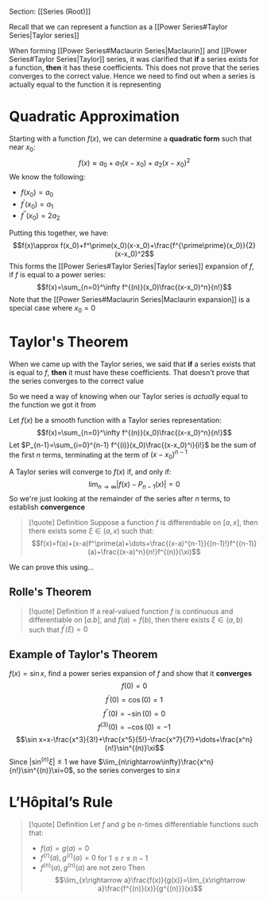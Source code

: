 Section: [[Series (Root)]]

Recall that we can represent a function as a [[Power Series#Taylor Series|Taylor series]]

When forming [[Power Series#Maclaurin Series|Maclaurin]] and [[Power Series#Taylor Series|Taylor]] series, it was clarified that **if** a series exists for a function, **then** it has these coefficients. This does not prove that the series converges to the correct value. Hence we need to find out when a series is actually equal to the function it is representing
# Quadratic Approximation

Starting with a function $f(x)$, we can determine a **quadratic form** such that near $x_0$:
$$f(x)\approx a_0+a_1(x-x_0)+a_2(x-x_0)^2$$
We know the following:

- $f(x_0)=a_0$
- $f^\prime(x_0)=a_1$
- $f^{\prime\prime}(x_0)=2a_2$

Putting this together, we have:
$$f(x)\approx f(x_0)+f^\prime(x_0)(x-x_0)+\frac{f^{\prime\prime}(x_0)}{2}(x-x_0)^2$$
This forms the [[Power Series#Taylor Series|Taylor series]] expansion of $f$, if $f$ is equal to a power series:
$$f(x)=\sum_{n=0}^\infty f^{(n)}(x_0)\frac{(x-x_0)^n}{n!}$$
Note that the [[Power Series#Maclaurin Series|Maclaurin expansion]] is a special case where $x_0=0$
# Taylor's Theorem

When we came up with the Taylor series, we said that **if** a series exists that is equal to $f$, **then** it must have these coefficients. That doesn't prove that the series converges to the correct value

So we need a way of knowing when our Taylor series is *actually* equal to the function we got it from

Let $f(x)$ be a smooth function with a Taylor series representation:
$$f(x)=\sum_{n=0}^\infty f^{(n)}(x_0)\frac{(x-x_0)^n}{n!}$$
Let $P_{n-1}=\sum_{i=0}^{n-1} f^{(i)}(x_0)\frac{(x-x_0)^i}{i!}$ be the sum of the first $n$ terms, terminating at the term of $(x-x_0)^{n-1}$

A Taylor series will converge to $f(x)$ if, and only if:
$$\lim_{n\rightarrow\infty}|f(x)-P_{n-1}(x)|=0$$
So we're just looking at the remainder of the series after $n$ terms, to establish **convergence**

>[!quote] Definition
>Suppose a function $f$ is differentiable on $[a,x]$, then there exists some $\xi\in(a,x)$ such that:
>$$f(x)=f(a)+(x-a)f^\prime(a)+\dots+\frac{(x-a)^{n-1}}{(n-1)!}f^{(n-1)}(a)+\frac{(x-a)^n}{n!}f^{(n)}(\xi)$$

We can prove this using...
## Rolle's Theorem

>[!quote] Definition
>If a real-valued function $f$ is continuous and differentiable on $[a.b]$, and $f(a)=f(b)$, then there exists $\xi\in(a,b)$ such that $f^\prime(\xi)=0$

## Example of Taylor's Theorem

$f(x)=\sin x$, find a power series expansion of $f$ and show that it **converges**
$$f(0)=0$$
$$f^\prime(0)=\cos(0)=1$$
$$f^{\prime\prime}(0)=-\sin(0)=0$$
$$f^{(3)}(0)=-\cos(0)=-1$$
$$\sin x=x-\frac{x^3}{3!}+\frac{x^5}{5!}-\frac{x^7}{7!}+\dots+\frac{x^n}{n!}\sin^{(n)}\xi$$
Since $|\sin^{(n)}\xi|\leq 1$ we have $\lim_{n\rightarrow\infty}\frac{x^n}{n!}\sin^{(n)}\xi=0$, so the series converges to $\sin x$
# L’Hôpital’s Rule

>[!quote] Definition
>Let $f$ and $g$ be $n$-times differentiable functions such that:
>- $f(a)=g(a)=0$
>- $f^{(r)}(a),g^{(r)}(a)=0$ for $1\leq r\leq n-1$
>- $f^{(n)}(a),g^{(n)}(a)$ are not zero
>Then
>$$\lim_{x\rightarrow a}\frac{f(x)}{g(x)}=\lim_{x\rightarrow a}\frac{f^{(n)}(x)}{g^{(n)}}(x)$$

